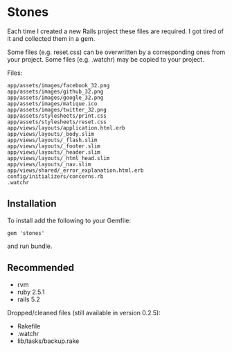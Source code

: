 Stones
======

Each time I created a new Rails project these files are required.
I got tired of it and collected them in a gem.

Some files (e.g. reset.css) can be overwritten by a
corresponding ones from your project.
Some files (e.g. .watchr) may be copied to your project.


Files:

    app/assets/images/facebook_32.png
    app/assets/images/github_32.png
    app/assets/images/google_32.png
    app/assets/images/matique.ico
    app/assets/images/twitter_32.png
    app/assets/stylesheets/print.css
    app/assets/stylesheets/reset.css
    app/views/layouts/application.html.erb
    app/views/layouts/_body.slim
    app/views/layouts/_flash.slim
    app/views/layouts/_footer.slim
    app/views/layouts/_header.slim
    app/views/layouts/_html_head.slim
    app/views/layouts/_nav.slim
    app/views/shared/_error_explanation.html.erb
    config/initializers/concerns.rb
    .watchr

Installation
------------
To install add the following to your Gemfile:

    gem 'stones'

and run bundle.

Recommended
-----------

- rvm
- ruby 2.5.1
- rails 5.2

Dropped/cleaned files (still available in version 0.2.5):

- Rakefile
- .watchr
- lib/tasks/backup.rake
